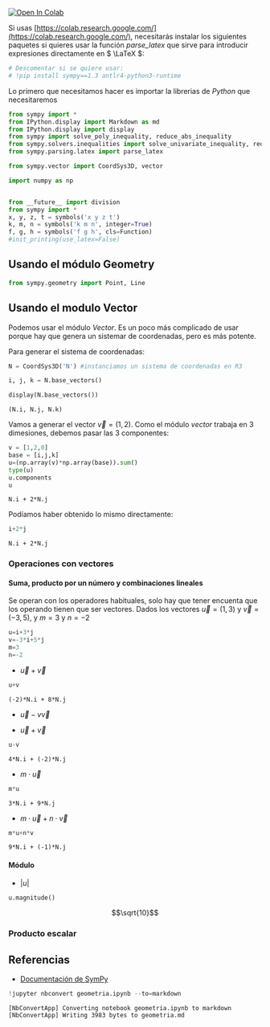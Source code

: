 
<a href="https://colab.research.google.com/github/crdguez/aprendiendo_sympy/blob/master/geometria.ipynb" target="_parent"><img src="https://colab.research.google.com/assets/colab-badge.svg" alt="Open In Colab"/></a>

Si usas [https://colab.research.google.com/](https://colab.research.google.com/), necesitarás instalar los siguientes paquetes si quieres usar la función *parse_latex* que sirve para introducir expresiones directamente en $ \LaTeX $:


```python
# Descomentar si se quiere usar:
# !pip install sympy==1.3 antlr4-python3-runtime
```

Lo primero que necesitamos hacer es importar la librerias de *Python* que necesitaremos


```python
from sympy import *
from IPython.display import Markdown as md
from IPython.display import display
from sympy import solve_poly_inequality, reduce_abs_inequality
from sympy.solvers.inequalities import solve_univariate_inequality, reduce_rational_inequalities
from sympy.parsing.latex import parse_latex

from sympy.vector import CoordSys3D, vector

import numpy as np


from __future__ import division
from sympy import *
x, y, z, t = symbols('x y z t')
k, m, n = symbols('k m n', integer=True)
f, g, h = symbols('f g h', cls=Function)
#init_printing(use_latex=False)
```

## Usando el módulo Geometry


```python
from sympy.geometry import Point, Line
```

## Usando el modulo Vector

Podemos usar el módulo *Vector*. Es un poco más complicado de usar porque hay que genera un sistemar de coordenadas, pero es más potente.

Para generar el sistema de coordenadas:


```python
N = CoordSys3D('N') #instanciamos un sistema de coordenadas en R3

i, j, k = N.base_vectors()

display(N.base_vectors())

```


    (N.i, N.j, N.k)


Vamos a generar el vector $\overrightarrow{v}=(1,2)$. Como el módulo *vector* trabaja en 3 dimesiones, debemos pasar las 3 componentes:


```python
v = [1,2,0]
base = [i,j,k]
u=(np.array(v)*np.array(base)).sum()
type(u)
u.components
u
```




    N.i + 2*N.j



Podíamos haber obtenido lo mismo directamente:


```python
i+2*j
```




    N.i + 2*N.j



### Operaciones con vectores

#### Suma, producto por un número y combinaciones lineales

Se operan con los operadores habituales, solo hay que tener encuenta que los operando tienen que ser vectores. 
Dados los vectores $\overrightarrow{u}=(1,3)$ y $\overrightarrow{v}=(-3,5)$, y $m=3$ y $n=-2$


```python
u=i+3*j
v=-3*i+5*j
m=3
n=-2
```

 *  $\overrightarrow{u}+\overrightarrow{v}$


```python
u+v
```




    (-2)*N.i + 8*N.j



 *  $\overrightarrow{u}-v\overrightarrow{v}$

 *  $\overrightarrow{u}+\overrightarrow{v}$


```python
u-v
```




    4*N.i + (-2)*N.j



 *  $m\cdot\overrightarrow{u}$


```python
m*u
```




    3*N.i + 9*N.j



 *  $m\cdot\overrightarrow{u}+n\cdot\overrightarrow{v}$


```python
m*u+n*v
```




    9*N.i + (-1)*N.j



#### Módulo

* $|u|$


```python
u.magnitude()
```




$$\sqrt{10}$$



### Producto escalar



## Referencias


 *   [Documentación de SymPy](https://docs.sympy.org/latest/index.html#)



```python
!jupyter nbconvert geometria.ipynb --to=markdown
```

    [NbConvertApp] Converting notebook geometria.ipynb to markdown
    [NbConvertApp] Writing 3983 bytes to geometria.md

